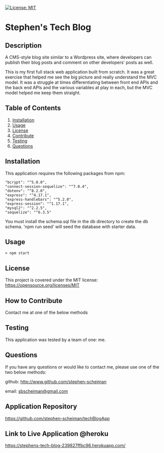[![License: MIT](https://img.shields.io/badge/License-MIT-yellow.svg)](https://opensource.org/licenses/MIT)

# Stephen's Tech Blog

## Description

A CMS-style blog site similar to a Wordpress site, where developers can publish their blog posts and comment on other developers’ posts as well.

This is my first full stack web application built from scratch. It was a great exercise that helped me see the big picture and really understand the MVC model. It was a struggle at times differentiating between front end APIs and the back end APIs and the various variables at play in each, but the MVC model helped me keep them straight. 

## Table of Contents

1. [Installation](#installation)
2. [Usage](#usage)
3. [License](#license)
4. [Contribute](#contribute)
5. [Testing](#tests)
6. [Questions](#questions)

## Installation <a name="installation"></a>

This application requires the following packages from npm:

    "bcrypt": "^5.0.0",
    "connect-session-sequelize": "^7.0.4",
    "dotenv": "^8.2.0",
    "express": "^4.17.1",
    "express-handlebars": "^5.2.0",
    "express-session": "^1.17.1",
    "mysql2": "^2.2.5",
    "sequelize": "^6.3.5"

You must install the schema.sql file in the db directory to create the db schema. 'npm run seed' will seed the database with starter data.

## Usage <a name="usage"></a>

```
> npm start
```

## License <a name="license"></a>

This project is covered under the MIT license: https://opensource.org/licenses/MIT

## How to Contribute <a name="contribute"></a>

Contact me at one of the below methods

## Testing <a name="tests"></a>

This application was tested by a team of one: me.

## Questions <a name="questions"></a>

If you have any questions or would like to contact me, please use one of the two below methods:

github: http://www.github.com/stephen-scheiman

email: sbscheiman@gmail.com

## Application Repository

https://github.com/stephen-scheiman/techBlogApp

## Link to Live Application @heroku

https://stephens-tech-blog-239827ffbc96.herokuapp.com/



